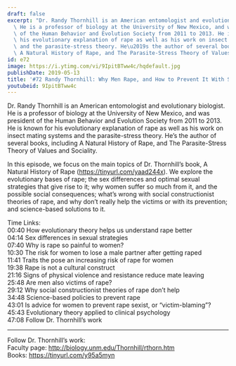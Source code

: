 ```yaml
---
draft: false
excerpt: "Dr. Randy Thornhill is an American entomologist and evolutionary biologist.\
  \ He is a professor of biology at the University of New Mexico, and was president\
  \ of the Human Behavior and Evolution Society from 2011 to 2013. He is known for\
  \ his evolutionary explanation of rape as well as his work on insect mating systems\
  \ and the parasite-stress theory. He\u2019s the author of several books, including\
  \ A Natural History of Rape, and The Parasite-Stress Theory of Values and Sociality."
id: e72
image: https://i.ytimg.com/vi/9IpitBTww4c/hqdefault.jpg
publishDate: 2019-05-13
title: '#72 Randy Thornhill: Why Men Rape, and How to Prevent It With Science'
youtubeid: 9IpitBTww4c
---
```

Dr. Randy Thornhill is an American entomologist and evolutionary biologist. He is a professor of biology at the University of New Mexico, and was president of the Human Behavior and Evolution Society from 2011 to 2013. He is known for his evolutionary explanation of rape as well as his work on insect mating systems and the parasite-stress theory. He’s the author of several books, including A Natural History of Rape, and The Parasite-Stress Theory of Values and Sociality.

In this episode, we focus on the main topics of Dr. Thornhill’s book, A Natural History of Rape (https://tinyurl.com/yaad244x). We explore the evolutionary bases of rape; the sex differences and optimal sexual strategies that give rise to it; why women suffer so much from it, and the possible social consequences; what’s wrong with social constructionist theories of rape, and why don’t really help the victims or with its prevention; and science-based solutions to it.

Time Links:  
00:40  How evolutionary theory helps us understand rape better        
04:14  Sex differences in sexual strategies     
07:40  Why is rape so painful to women?  
10:30  The risk for women to lose a male partner after getting raped     
11:41  Traits the pose an increasing risk of rape for women      
19:38  Rape is not a cultural construct       
21:16  Signs of physical violence and resistance reduce mate leaving    
25:48  Are men also victims of rape?  
29:12  Why social constructionist theories of rape don’t help  
34:48  Science-based policies to prevent rape  
43:01  Is advice for women to prevent rape sexist, or “victim-blaming”?  
45:43  Evolutionary theory applied to clinical psychology  
47:08  Follow Dr. Thornhill’s work        

---

Follow Dr. Thornhill’s work:  
Faculty page: http://biology.unm.edu/Thornhill/rthorn.htm  
Books: https://tinyurl.com/y95a5myn
